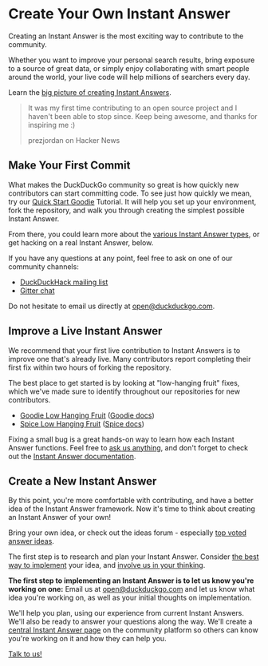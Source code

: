 # Create Your Own Instant Answer

Creating an Instant Answer is the most exciting way to contribute to the community. 

Whether you want to improve your personal search results, bring exposure to a source of great data, or simply enjoy collaborating with smart people around the world, your live code will help millions of searchers every day. 

Learn the [big picture of creating Instant Answers](https://duck.co/duckduckhack/ddh-intro).

<blockquote>
<p>It was my first time contributing to an open source project and I haven&#39;t been able to stop since. Keep being awesome, and thanks for inspiring me :) </p>

<p>prezjordan on Hacker News</p>
</blockquote>

## Make Your First Commit

What makes the DuckDuckGo community so great is how quickly new contributors can start committing code. To see just how quickly we mean, try our [Quick Start Goodie](https://duck.co/duckduckhack/goodie_quickstart) Tutorial. It will help you set up your environment, fork the repository, and walk you through creating the simplest possible Instant Answer.

From there, you could learn more about the [various Instant Answer types](https://duck.co/duckduckhack/determine_your_instant_answer_type), or get hacking on a real Instant Answer, below.

If you have any questions at any point, feel free to ask on one of our community channels:

- [DuckDuckHack mailing list](https://duck.co/redir/?u=https%3A%2F%2Fwww.listbox.com%2Fsubscribe%2F%3Flist_id%3D197814)
- [Gitter chat](https://duck.co/redir/?u=https%3A%2F%2Fgitter.im%2Fduckduckgo%2FIdeas)

Do not hesitate to email us directly at [open@duckduckgo.com](mailto:open@duckduckgo.com).

## Improve a Live Instant Answer

We recommend that your first live contribution to Instant Answers is to improve one that's already live. Many contributors report completing their first fix within two hours of forking the repository.

The best place to get started is by looking at "low-hanging fruit" fixes, which we've made sure to identify throughout our repositories for new contributors.

- [Goodie Low Hanging Fruit](https://github.com/duckduckgo/zeroclickinfo-goodies/issues?q=is%3Aopen+is%3Aissue+label%3A%22Low-Hanging+Fruit%22) ([Goodie docs](https://duck.co/duckduckhack/goodie_overview))
- [Spice Low Hanging Fruit](https://github.com/duckduckgo/zeroclickinfo-spice/issues?q=is%3Aopen+is%3Aissue+label%3A%22Low-Hanging+Fruit%22) ([Spice docs](https://duck.co/duckduckhack/spice_overview))

Fixing a small bug is a great hands-on way to learn how each Instant Answer functions. Feel free to [ask us anything](mailto:open@duckduckgo.com), and don't forget to check out the [Instant Answer documentation](https://duck.co/duckduckhack/ddh-intro).

## Create a New Instant Answer

By this point, you're more comfortable with contributing, and have a better idea of the Instant Answer framework. Now it's time to think about creating an Instant Answer of your own!

Bring your own idea, or check out the ideas forum - especially [top voted answer ideas](https://duck.co/ideas/status/3?table_lnKRpLENwO2NUmZUyukQpw_sort=votes).

The first step is to research and plan your Instant Answer. Consider [the best way to implement](https://duck.co/duckduckhack/determine_your_instant_answer_type) your idea, and [involve us in your thinking](mailto:open@duckduckgo.com).

**The first step to implementing an Instant Answer is to let us know you're working on one:** Email us at [open@duckduckgo.com](mailto:open@duckduckgo.com) and let us know what idea you're working on, as well as your initial thoughts on implementation. 

We'll help you plan, using our experience from current Instant Answers. We'll also be ready to answer your questions along the way. We'll create a [central Instant Answer page](http://www.duck.co/ia) on the community platform so others can know you're working on it and how they can help you.

[Talk to us!](mailto:open@duckduckgo.com)